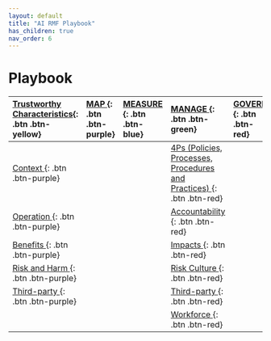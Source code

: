 ```yaml
---
layout: default
title: "AI RMF Playbook"
has_children: true
nav_order: 6
---
```


# Playbook

<div class="code-example" markdown="1">

[Trustworthy <br> Characteristics](trustworthy){: .btn .btn-yellow}|[MAP     ](map){: .btn .btn-purple}|[MEASURE ](measure){: .btn .btn-blue}|[MANAGE ](manage){: .btn .btn-green}|[GOVERN ](govern){: .btn .btn-red}|
|:------|:-------------|:------------------|:------|:------|
| [Context     ](context){: .btn .btn-purple} |  |  |[4Ps (Policies, <br> Processes, <br> Procedures <br> and Practices) ](http://example.com/){: .btn .btn-red}|
| [Operation     ](http://example.com/){: .btn .btn-purple} |  |  |[Accountability ](http://example.com/){: .btn .btn-red}|
| [Benefits     ](http://example.com/){: .btn .btn-purple} |  |   |[Impacts ](http://example.com/){: .btn .btn-red}|
| [Risk and Harm     ](http://example.com/){: .btn .btn-purple} |  |  |[Risk Culture ](http://example.com/){: .btn .btn-red}|
| [Third-party     ](http://example.com/){: .btn .btn-purple} |  |  |[Third-party ](http://example.com/){: .btn .btn-red}|
| |  |  |[Workforce ](http://example.com/){: .btn .btn-red}|


</div>

